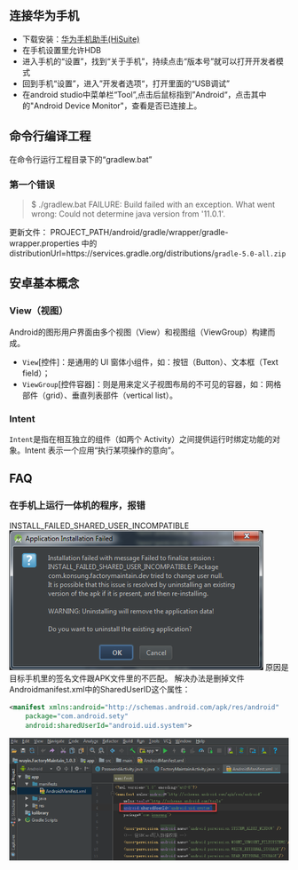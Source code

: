 
## 连接华为手机
* 下载安装：[华为手机助手(HiSuite)](https://consumer.huawei.com/cn/support/hisuite/)
* 在手机设置里允许HDB
* 进入手机的“设置”，找到“关于手机”，持续点击“版本号”就可以打开开发者模式
* 回到手机“设置”，进入”开发者选项“，打开里面的“USB调试”
* 在android studio中菜单栏“Tool”,点击后鼠标指到”Android“，点击其中的"Android Device Monitor"，查看是否已连接上。

## 命令行编译工程
在命令行运行工程目录下的“gradlew.bat”

### 第一个错误
> $ ./gradlew.bat
> FAILURE: Build failed with an exception.
> What went wrong:
> Could not determine java version from '11.0.1'.

更新文件：
PROJECT_PATH/android/gradle/wrapper/gradle-wrapper.properties
中的
distributionUrl=https\://services.gradle.org/distributions/`gradle-5.0-all.zip`


## 安卓基本概念
### View（视图）
Android的图形用户界面由多个视图（View）和视图组（ViewGroup）构建而成。
* `View`[控件]：是通用的 UI 窗体小组件，如：按钮（Button）、文本框（Text field）；
* `ViewGroup`[控件容器]：则是用来定义子视图布局的不可见的容器，如：网格部件（grid）、垂直列表部件（vertical list）。

### Intent
`Intent`是指在相互独立的组件（如两个 Activity）之间提供运行时绑定功能的对象。Intent 表示一个应用“执行某项操作的意向”。

## FAQ
### 在手机上运行一体机的程序，报错
INSTALL_FAILED_SHARED_USER_INCOMPATIBLE
![](images/01.png)
原因是目标手机里的签名文件跟APK文件里的不匹配。
解决办法是删掉文件Androidmanifest.xml中的SharedUserID这个属性：
~~~ xml
<manifest xmlns:android="http://schemas.android.com/apk/res/android"
    package="com.android.sety"
    android:sharedUserId="android.uid.system">
~~~
![](images/02.png)